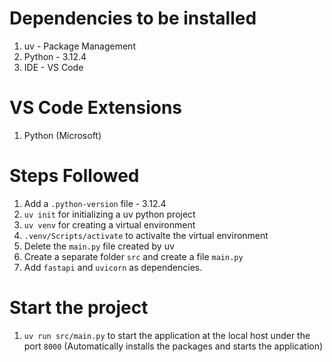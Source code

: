
# Dependencies to be installed
1. uv - Package Management
2. Python - 3.12.4
3. IDE - VS Code


# VS Code Extensions
1. Python (Microsoft)

# Steps Followed
1. Add a `.python-version` file - 3.12.4
2. `uv init` for initializing a uv python project
3. `uv venv` for creating a virtual environment
4. `.venv/Scripts/activate` to activalte the virtual environment
5. Delete the `main.py` file created by uv
6. Create a separate folder `src` and create a file `main.py`
7. Add `fastapi` and `uvicorn` as dependencies.

# Start the project

1. `uv run src/main.py` to start the application at the local host under the port `8000` (Automatically installs the packages and starts the application)